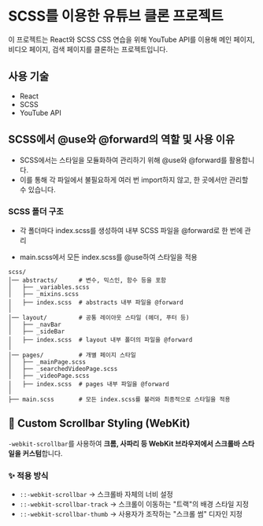 # SCSS를 이용한 유튜브 클론 프로젝트

이 프로젝트는 React와 SCSS CSS 연습을 위해 YouTube API를 이용해 메인 페이지, 비디오 페이지, 검색 페이지를 클론하는 프로젝트입니다.

## 사용 기술

- React
- SCSS
- YouTube API

## SCSS에서 @use와 @forward의 역할 및 사용 이유

- SCSS에서는 스타일을 모듈화하여 관리하기 위해 @use와 @forward를 활용합니다.
- 이를 통해 각 파일에서 불필요하게 여러 번 import하지 않고, 한 곳에서만 관리할 수 있습니다.

### SCSS 폴더 구조

- 각 폴더마다 index.scss를 생성하여 내부 SCSS 파일을 @forward로 한 번에 관리

- main.scss에서 모든 index.scss를 @use하여 스타일을 적용

```
scss/
│── abstracts/      # 변수, 믹스인, 함수 등을 포함
│   ├── _variables.scss
│   ├── _mixins.scss
│   ├── index.scss  # abstracts 내부 파일을 @forward
│
│── layout/         # 공통 레이아웃 스타일 (헤더, 푸터 등)
│   ├── _navBar
│   ├── _sideBar
│   ├── index.scss  # layout 내부 폴더의 파일을 @forward
│
│── pages/          # 개별 페이지 스타일
│   ├── _mainPage.scss
│   ├── _searchedVideoPage.scss
│   ├── _videoPage.scss
│   ├── index.scss  # pages 내부 파일을 @forward
│
├── main.scss       # 모든 index.scss를 불러와 최종적으로 스타일을 적용
```

## 🎨 Custom Scrollbar Styling (WebKit)

`-webkit-scrollbar`를 사용하여 **크롬, 사파리 등 WebKit 브라우저에서 스크롤바 스타일을 커스텀**합니다.

### ✨ 적용 방식

- `::-webkit-scrollbar` → 스크롤바 자체의 너비 설정
- `::-webkit-scrollbar-track` → 스크롤이 이동하는 "트랙"의 배경 스타일 지정
- `::-webkit-scrollbar-thumb` → 사용자가 조작하는 "스크롤 썸" 디자인 지정
